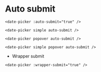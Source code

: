 # Auto submit

```vue
<date-picker :auto-submit="true" />
```
<ClientOnly>
  <date-picker :auto-submit="true" />
</ClientOnly>

```vue
<date-picker simple auto-submit />
```
<ClientOnly>
  <date-picker simple auto-submit />
</ClientOnly>

```vue
<date-picker popover auto-submit />
```
<ClientOnly>
  <date-picker popover auto-submit />
</ClientOnly>


```vue
<date-picker simple popover auto-submit />
```
<ClientOnly>
  <date-picker simple popover auto-submit />  
</ClientOnly>

- Wrapper submit

```vue
<date-picker :wrapper-submit="true" />
```
<ClientOnly>
  <date-picker :wrapper-submit="true" />  
</ClientOnly>
